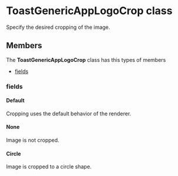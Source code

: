 
# ToastGenericAppLogoCrop class

Specify the desired cropping of the image.

## Members

The **ToastGenericAppLogoCrop** class has this types of members

* [fields](#fields)

### fields

#### Default

Cropping uses the default behavior of the renderer.

#### None

Image is not cropped.

#### Circle

Image is cropped to a circle shape.
